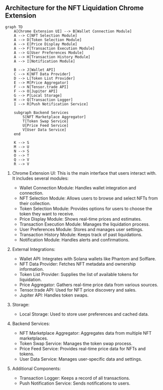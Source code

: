 ## Architecture for the NFT Liquidation Chrome Extension

```mermaid
graph TD
    A[Chrome Extension UI] --> B[Wallet Connection Module]
    A --> C[NFT Selection Module]
    A --> D[Token Selection Module]
    A --> E[Price Display Module]
    A --> F[Transaction Execution Module]
    A --> G[User Preferences Module]
    A --> H[Transaction History Module]
    A --> I[Notification Module]

    B --> J[Wallet API]
    C --> K[NFT Data Provider]
    D --> L[Token List Provider]
    E --> M[Price Aggregator]
    F --> N[Tensor.trade API]
    F --> O[Jupiter API]
    G --> P[Local Storage]
    H --> Q[Transaction Logger]
    I --> R[Push Notification Service]

    subgraph Backend Services
        S[NFT Marketplace Aggregator]
        T[Token Swap Service]
        U[Price Feed Service]
        V[User Data Service]
    end

    K --> S
    M --> U
    N --> S
    O --> T
    Q --> V
    R --> V

```

1. Chrome Extension UI:
   This is the main interface that users interact with. It includes several modules:

   - Wallet Connection Module: Handles wallet integration and connection.
   - NFT Selection Module: Allows users to browse and select NFTs from their collection.
   - Token Selection Module: Provides options for users to choose the token they want to receive.
   - Price Display Module: Shows real-time prices and estimates.
   - Transaction Execution Module: Manages the liquidation process.
   - User Preferences Module: Stores and manages user settings.
   - Transaction History Module: Keeps track of past liquidations.
   - Notification Module: Handles alerts and confirmations.

2. External Integrations:
   - Wallet API: Integrates with Solana wallets like Phantom and Solflare.
   - NFT Data Provider: Fetches NFT metadata and ownership information.
   - Token List Provider: Supplies the list of available tokens for liquidation.
   - Price Aggregator: Gathers real-time price data from various sources.
   - Tensor.trade API: Used for NFT price discovery and sales.
   - Jupiter API: Handles token swaps.

3. Storage:
   - Local Storage: Used to store user preferences and cached data.

4. Backend Services:
   - NFT Marketplace Aggregator: Aggregates data from multiple NFT marketplaces.
   - Token Swap Service: Manages the token swap process.
   - Price Feed Service: Provides real-time price data for NFTs and tokens.
   - User Data Service: Manages user-specific data and settings.

5. Additional Components:
   - Transaction Logger: Keeps a record of all transactions.
   - Push Notification Service: Sends notifications to users.

